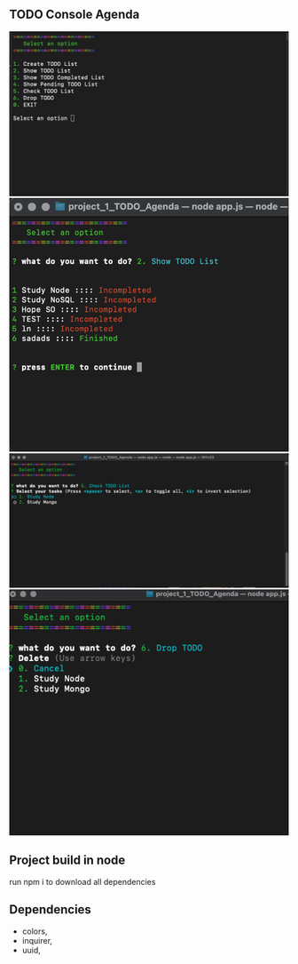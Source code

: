 ## TODO Console Agenda
![Screenshot](./show/select_window.jpeg)
![Screenshot](./show/list_to_do.png)
![Screenshot](./show/check_to_do.png)
![Screenshot](./show/delete.png)


## Project build in node
run npm i to download all dependencies 

## Dependencies
- colors,
- inquirer,
- uuid,
